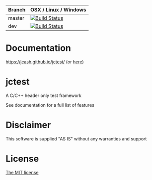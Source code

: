 |Branch      | OSX / Linux / Windows     |
|------------|---------------------------|
|master      | [![Build Status](https://travis-ci.org/JCash/jctest.svg?branch=master)](https://travis-ci.org/JCash/jctest?branch=master) |
|dev         | [![Build Status](https://travis-ci.org/JCash/jctest.svg?branch=dev)](https://travis-ci.org/JCash/jctest?branch=dev) |

# Documentation

https://jcash.github.io/jctest/ (or [here](./docs/index.md))

# jctest

A C/C++ header only test framework

See documentation for a full list of features

# Disclaimer

This software is supplied "AS IS" without any warranties and support

# License

[The MIT license](http://choosealicense.com/licenses/mit/)
